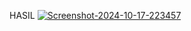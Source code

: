 HASIL
<a href="https://ibb.co.com/sHFV118"><img src="https://i.ibb.co.com/dgQ5pp8/Screenshot-2024-10-17-223457.png" alt="Screenshot-2024-10-17-223457" border="0"></a>
